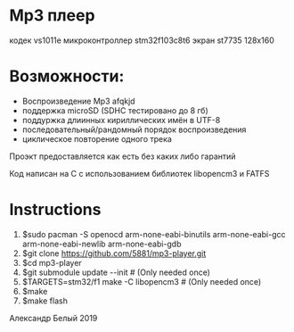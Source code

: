 # Mp3 плеер
кодек vs1011e
микроконтроллер stm32f103c8t6
экран st7735 128x160

# Возможности:
- Воспроизведение Mp3 afqkjd
- поддержка microSD (SDHC тестировано до 8 гб)
- поддуржка длиинных кириллических имён в UTF-8
- последовательный/рандомный порядок воспроизведения
- циклическое повторение одного трека


Проэкт предоставляется как есть без каких либо гарантий

Код написан на C с использованием библиотек libopencm3 и FATFS

# Instructions
 
 1. $sudo pacman -S openocd arm-none-eabi-binutils arm-none-eabi-gcc arm-none-eabi-newlib arm-none-eabi-gdb
 2. $git clone https://github.com/5881/mp3-player.git
 3. $cd mp3-player
 4. $git submodule update --init # (Only needed once)
 5. $TARGETS=stm32/f1 make -C libopencm3 # (Only needed once)
 6. $make 
 7. $make flash

Александр Белый 2019
